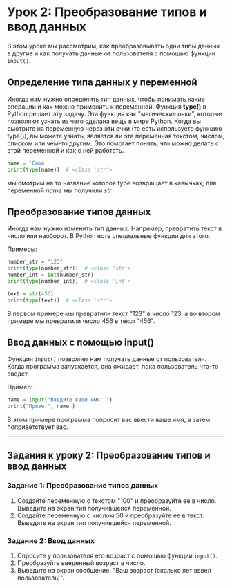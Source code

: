 # Урок 2: Преобразование типов и ввод данных

В этом уроке мы рассмотрим, как преобразовывать одни типы данных в другие и как получать данные от пользователя с помощью функции `input()`.
## Определение типа данных у переменной
Иногда нам нужно определить тип данных, чтобы понимать какие операции и как можно применить к переменной.
Функция **type()**  в Python решает эту задачу. 
Эта функция как "магические очки", которые позволяют узнать из чего сделана вещь в мире Python. 
Когда вы смотрите на переменную через эти очки (то есть используете функцию type()), вы можете узнать, является ли эта переменная текстом,
числом, списком или чем-то другим. Это помогает понять, что можно делать с этой переменной и как с ней работать.
```python
name = 'Саша'
print(type(name))  # <class 'str'>
```
мы смотрим на то название которое type возвращает в кавычках, для переменной *name* мы получили *str*

## Преобразование типов данных

Иногда нам нужно изменить тип данных. Например, превратить текст в число или наоборот. В Python есть специальные функции для этого.

Примеры:
```python
number_str = "123"
print(type(number_str))  # <class 'str'>
number_int = int(number_str)
print(type(number_int))  # <class 'int'>

text = str(456)
print(type(text))  # <class 'str'>
```

В первом примере мы превратили текст "123" в число 123, а во втором примере мы превратили число 456 в текст "456".

## Ввод данных с помощью input()

Функция `input()` позволяет нам получать данные от пользователя. Когда программа запускается, она ожидает, пока пользователь что-то введет.

Пример:
```python
name = input("Введите ваше имя: ")
print("Привет", name )
```

В этом примере программа попросит вас ввести ваше имя, а затем поприветствует вас.

---

## Задания к уроку 2: Преобразование типов и ввод данных

### Задание 1: Преобразование типов данных

1. Создайте переменную с текстом "100" и преобразуйте ее в число. Выведите на экран тип получившейся переменной.
2. Создайте переменную с числом 50 и преобразуйте ее в текст. Выведите на экран тип получившейся переменной.

### Задание 2: Ввод данных

1. Спросите у пользователя его возраст с помощью функции `input()`.
2. Преобразуйте введенный возраст в число.
3. Выведите на экран сообщение: "Ваш возраст (сколько лет вввел пользователь)".
